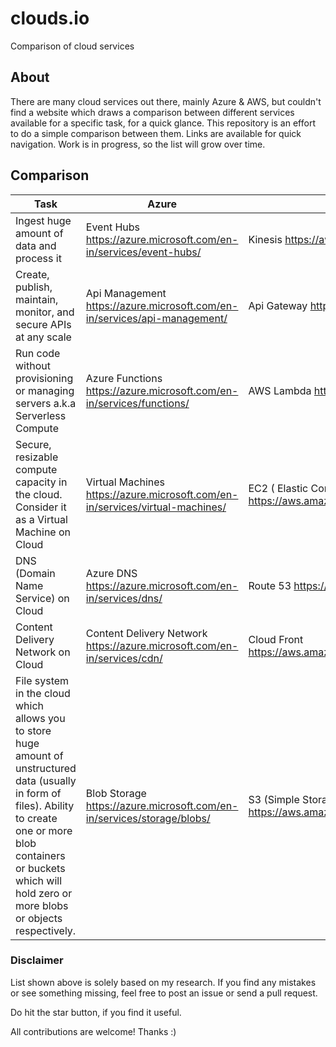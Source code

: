 # clouds.io

Comparison of cloud services

## About

There are many cloud services out there, mainly Azure & AWS, but couldn't find a website which draws a comparison between different services available for a specific task, for a quick glance. This repository is an effort to do a simple comparison between them. Links are available for quick navigation. Work is in progress, so the list will grow over time.

## Comparison

| Task                                                                                                                                                                                                                             | Azure                                                                           | AWS                                                            |
|----------------------------------------------------------------------------------------------------------------------------------------------------------------------------------------------------------------------------------|---------------------------------------------------------------------------------|----------------------------------------------------------------|
| Ingest huge amount of data and process it                                                                                                                                                                                        | Event Hubs https://azure.microsoft.com/en-in/services/event-hubs/               | Kinesis  https://aws.amazon.com/kinesis/streams/               |
| Create, publish, maintain, monitor, and secure APIs at any scale                                                                                                                                                                 | Api Management   https://azure.microsoft.com/en-in/services/api-management/     | Api Gateway   https://aws.amazon.com/api-gateway/              |
| Run code without provisioning or managing servers a.k.a Serverless Compute                                                                                                                                                       | Azure Functions  https://azure.microsoft.com/en-in/services/functions/          | AWS Lambda   https://aws.amazon.com/lambda/                    |
| Secure, resizable compute capacity in the cloud. Consider it as a Virtual Machine on Cloud                                                                                                                                       | Virtual Machines   https://azure.microsoft.com/en-in/services/virtual-machines/ | EC2 ( Elastic Compute Cloud)   https://aws.amazon.com/ec2/     |
| DNS (Domain Name Service) on Cloud                                                                                                                                                                                               | Azure DNS  https://azure.microsoft.com/en-in/services/dns/                      | Route 53   https://aws.amazon.com/route53/                     |
| Content Delivery Network on Cloud                                                                                                                                                                                                | Content Delivery Network   https://azure.microsoft.com/en-in/services/cdn/      | Cloud Front   https://aws.amazon.com/documentation/cloudfront/ |
| File system in the cloud which allows you to store huge amount of unstructured data (usually in form of files). Ability to create one or more blob containers or buckets which will hold zero or more blobs or objects respectively. | Blob Storage   https://azure.microsoft.com/en-in/services/storage/blobs/        | S3 (Simple Storage Service)   https://aws.amazon.com/s3/       |


### Disclaimer
List shown above is solely based on my research. If you find any mistakes or see something missing, feel free to post an issue or send a pull request. 

Do hit the star button, if you find it useful.

All contributions are welcome! Thanks :)
